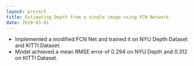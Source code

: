 ```yaml
---
layout: project
title: Estimating Depth from a single image using FCN Network
date: 2018-03-01
---
```

- Implemented a modified FCN Net and trained it on NYU Depth Dataset and KITTI Dataset.
- Model achieved a mean RMSE error of 0.294 on NYU Depth and 0.312 on KITTI Dataset.
